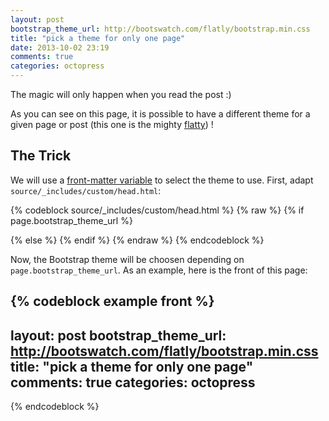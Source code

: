 ```yaml
---
layout: post
bootstrap_theme_url: http://bootswatch.com/flatly/bootstrap.min.css
title: "pick a theme for only one page"
date: 2013-10-02 23:19
comments: true
categories: octopress
---
```


<div data-hide-me="one-page-theme-pick" class="alert alert-info">
    <p>
      <span class="glyphicon glyphicon-info-sign"></span>
      The magic will only happen when you read the post :)
    </p>
</div>

As you can see on this page, it is possible to have a different theme for a
given page or post (this one is the mighty
[flatty](http://bootswatch.com/flatly/bootstrap.min.css))&nbsp;!

<!-- more -->

<script>
    jQuery(document).ready(function ($) {
        $('[data-hide-me="one-page-theme-pick"]').hide();
    });
</script>

<h2>The Trick</h2>

We will use a [front-matter variable](http://jekyllrb.com/docs/frontmatter/) to
select the theme to use. First, adapt `source/_includes/custom/head.html`:

{% codeblock source/_includes/custom/head.html %}
{% raw %}
{% if page.bootstrap_theme_url %}
  <link href="{{ page.bootstrap_theme_url }}" rel="stylesheet" type="text/css">
{% else %}
  <link href="{{ root_url }}/javascripts/libs/bootstrap-3.0.0/dist/css/bootstrap.min.css" rel="stylesheet" type="text/css">
{% endif %}
<!-- <link href="{{ root_url }}/javascripts/libs/bootstrap-3.0.0/dist/css/bootstrap-theme.min.css" rel="stylesheet" type="text/css"> -->
<link href="{{ root_url }}/stylesheets/screen.css" media="screen, projection" rel="stylesheet" type="text/css">
{% endraw %}
{% endcodeblock %}

Now, the Bootstrap theme will be choosen depending on
`page.bootstrap_theme_url`. As an example, here is the front of this page:

{% codeblock example front %}
---
layout: post
bootstrap_theme_url: http://bootswatch.com/flatly/bootstrap.min.css
title: "pick a theme for only one page"
comments: true
categories: octopress
---
{% endcodeblock %}
